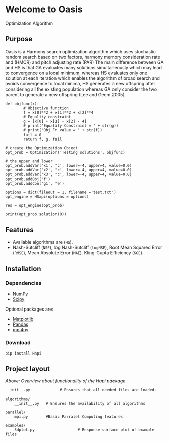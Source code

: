 # Welcome to Oasis 
Optimization Algorithm




## Purpose

Oasis is a Harmony search optimization algorithm which uses stochastic random search based on two factors, harmony memory consideration rate and (HMCR) and pitch adjusting rate (PAR)
The main difference between GA and HS is that GA evaluates many solutions simultaneously which may lead to convergence on a local minimum, whereas HS evaluates only one solution at each iteration which enables the algorithm of broad search and avoids convergence to local minima, HS generates a new offspring after considering all the existing population whereas GA only consider the two parent to generate a new offspring (Lee and Geem 2005).

```
def objfunc(x):
        # Objective function
        f = x[0]**2 + x[1]**2 + x[2]**4
        # Equality constraint
        g = [x[0] + x[1] + x[2] - 4]
        # print('Equality Constraint = ' + str(g))
        # print('Obj Fn value = ' + str(f))
        fail = 0
        return f, g, fail

# create the Optimization Object
opt_prob = Optimization('Testing solutions', objfunc)

# the upper and lower
opt_prob.addVar('x1', 'c', lower=-4, upper=4, value=0.0)
opt_prob.addVar('x2', 'c', lower=-4, upper=4, value=0.0)
opt_prob.addVar('x3', 'c', lower=-4, upper=4, value=0.0)
opt_prob.addObj('f')
opt_prob.addCon('g1', 'e')

options = dict(fileout = 1, filename ='test.txt')
opt_engine = HSapi(options = options)

res = opt_engine(opt_prob)

print(opt_prob.solution(0))
```


## Features


* Available algorithms are (`HS`).
* Nash-Sutcliff (`NSE`), log Nash-Sutcliff (`logNSE`), Root Mean Squared Error (`RMSE`), Mean Absolute Error (`MAE`).
  Kling-Gupta Efficiency (`KGE`).



## Installation

### Dependencies

* [NumPy](http://www.numpy.org/ "Numpy")
* [Scipy](http://www.scipy.org/ "Scipy")

Optional packages are:

* [Matplotlib](http://matplotlib.org/ "Matplotlib")
* [Pandas](http://pandas.pydata.org/ "Pandas")
* [mpi4py](http://mpi4py.scipy.org/ "mpi4py")

### Download

	pip install Hapi


## Project layout



*Above: Overview about functionality of the Hapi package*


	
	__init__.py             # Ensures that all needed files are loaded.
	
    algorithms/
        __init__.py   # Ensures the availability of all algorithms
	
	parallel/
		mpi.py        #Basic Parralel Computing features 

	examples/
		3dplot.py                   # Response surface plot of example files

